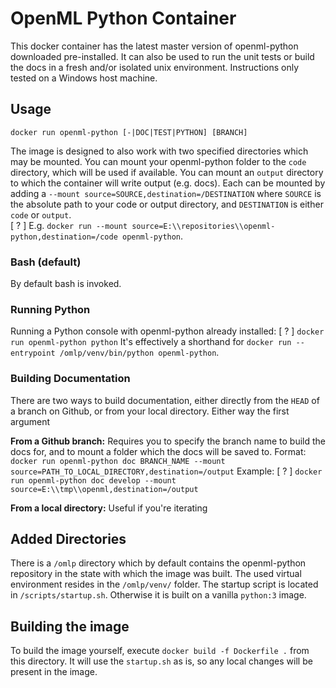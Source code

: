 # OpenML Python Container

This docker container has the latest master version of openml-python downloaded pre-installed.
It can also be used to run the unit tests or build the docs in a fresh and/or isolated unix environment.
Instructions only tested on a Windows host machine.

## Usage
`docker run openml-python [-|DOC|TEST|PYTHON] [BRANCH]`

The image is designed to also work with two specified directories which may be mounted.
You can mount your openml-python folder to the `code` directory, which will be used if available.
You can mount an `output` directory to which the container will write output (e.g. docs).
Each can be mounted by adding a `--mount source=SOURCE,destination=/DESTINATION` where `SOURCE` is the absolute path to your code or output directory, and `DESTINATION` is either `code` or `output`.  
[ ? ] E.g. `docker run --mount source=E:\\repositories\\openml-python,destination=/code openml-python`.

### Bash (default)
By default bash is invoked.

### Running Python
Running a Python console with openml-python already installed: [ ? ] `docker run openml-python python`
It's effectively a shorthand for `docker run --entrypoint /omlp/venv/bin/python openml-python`.

### Building Documentation
There are two ways to build documentation, either directly from the `HEAD` of a branch on Github, or from your local directory.
Either way the first argument 

**From a Github branch:** Requires you to specify the branch name to build the docs for, and to mount a folder which the docs will be saved to.
Format: `docker run openml-python doc BRANCH_NAME --mount source=PATH_TO_LOCAL_DIRECTORY,destination=/output`
Example: [ ? ] `docker run openml-python doc develop --mount source=E:\\tmp\\openml,destination=/output`

**From a local directory:** Useful if you're iterating 


## Added Directories
There is a `/omlp` directory which by default contains the openml-python repository in the state with which the image was built.
The used virtual environment resides in the `/omlp/venv/` folder.
The startup script is located in `/scripts/startup.sh`.
Otherwise it is built on a vanilla `python:3` image.

## Building the image
To build the image yourself, execute `docker build -f Dockerfile .` from this directory.
It will use the `startup.sh` as is, so any local changes will be present in the image.